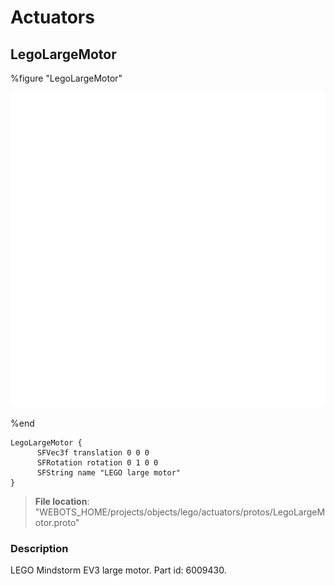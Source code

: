 # Actuators

## LegoLargeMotor

%figure "LegoLargeMotor"

![LegoLargeMotor-image](images/objects/actuators/LegoLargeMotor/model.png)

%end

```
LegoLargeMotor {
      SFVec3f translation 0 0 0
      SFRotation rotation 0 1 0 0
      SFString name "LEGO large motor"
}
```

> **File location**: "WEBOTS\_HOME/projects/objects/lego/actuators/protos/LegoLargeMotor.proto"

### Description

LEGO Mindstorm EV3 large motor. Part id: 6009430.


